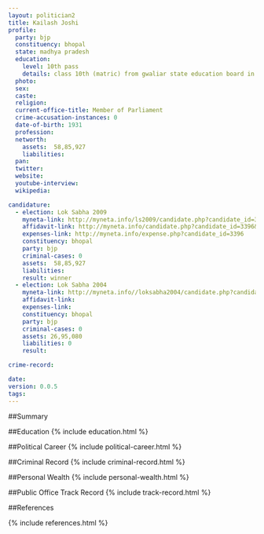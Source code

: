 ```yaml
---
layout: politician2
title: Kailash Joshi
profile: 
  party: bjp
  constituency: bhopal
  state: madhya pradesh
  education: 
    level: 10th pass
    details: class 10th (matric) from gwaliar state education board in 1943
  photo: 
  sex: 
  caste: 
  religion: 
  current-office-title: Member of Parliament
  crime-accusation-instances: 0
  date-of-birth: 1931
  profession: 
  networth: 
    assets:  58,85,927
    liabilities: 
  pan: 
  twitter: 
  website: 
  youtube-interview: 
  wikipedia: 

candidature: 
  - election: Lok Sabha 2009
    myneta-link: http://myneta.info/ls2009/candidate.php?candidate_id=3396
    affidavit-link: http://myneta.info/candidate.php?candidate_id=3396&scan=original
    expenses-link: http://myneta.info/expense.php?candidate_id=3396
    constituency: bhopal 
    party: bjp
    criminal-cases: 0
    assets:  58,85,927
    liabilities: 
    result: winner 
  - election: Lok Sabha 2004
    myneta-link: http://myneta.info//loksabha2004/candidate.php?candidate_id=2027
    affidavit-link: 
    expenses-link: 
    constituency: bhopal 
    party: bjp
    criminal-cases: 0
    assets: 26,95,080
    liabilities: 0
    result:  

crime-record: 

date: 
version: 0.0.5
tags: 
---
```

##Summary


##Education
{% include education.html %}


##Political Career
{% include political-career.html %}


##Criminal Record
{% include criminal-record.html %}


##Personal Wealth
{% include personal-wealth.html %}


##Public Office Track Record
{% include track-record.html %}


##References


{% include references.html %}